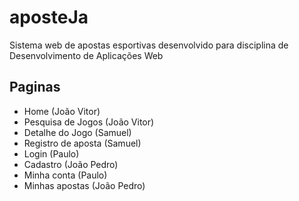# aposteJa
Sistema web de apostas esportivas desenvolvido para disciplina de Desenvolvimento de Aplicações Web

## Paginas
- Home (João Vitor)
- Pesquisa de Jogos (João Vitor)
- Detalhe do Jogo (Samuel)  
- Registro de aposta (Samuel)  
- Login (Paulo)  
- Cadastro  (João Pedro)  
- Minha conta (Paulo)  
- Minhas apostas (João Pedro)
